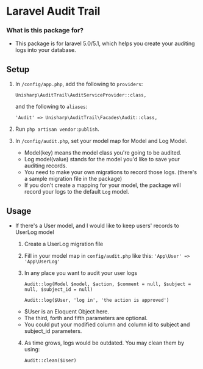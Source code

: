 Laravel Audit Trail
===================

### What is this package for? ###

* This package is for laravel 5.0/5.1, which helps you create your auditing logs into your database. 

## Setup

1. In `/config/app.php`, add the following to `providers`:

    ```
    Unisharp\AuditTrail\AuditServiceProvider::class,
    ```

    and the following to `aliases`:

    ```
    'Audit' => Unisharp\AuditTrail\Facades\Audit::class,
    ```
    
2. Run `php artisan vendor:publish`.
3. In `/config/audit.php`, set your model map for Model and Log Model.
   * Model(key) means the model class you're going to be audited.
   * Log model(value) stands for the model you'd like to save your auditing records.
   * You need to make your own migrations to record those logs. (there's a sample migration file in the package) 
   * If you don't create a mapping for your model, the package will record your logs to the default `Log` model.  

## Usage

* If there's a User model, and I would like to keep users' records to UserLog model
  1. Create a UserLog migration file
  2. Fill in your model map in `config/audit.php` like this: `'App\User' => 'App\UserLog'`
  3. In any place you want to audit your user logs

       ```
       Audit::log(Model $model, $action, $comment = null, $subject = null, $subject_id = null)
       ```

       ```
       Audit::log($User, 'log in', 'the action is approved')
       ```

    * $User is an Eloquent Object here.
    * The third, forth and fifth parameters are optional.
    * You could put your modified column and column id to subject and subject_id parameters.
  4. As time grows, logs would be outdated. You may clean them by using:

       ```
       Audit::clean($User)
       ```